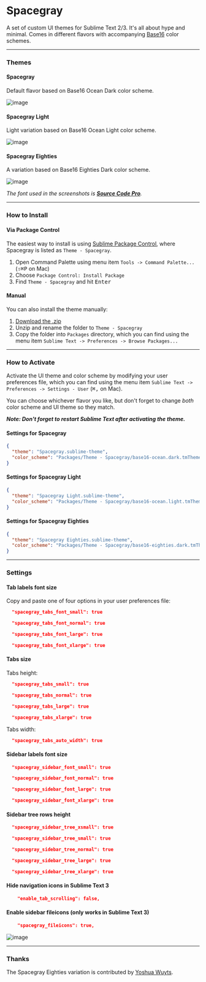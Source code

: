 # Spacegray

A set of custom UI themes for Sublime Text 2/3. It's all about hype and minimal. Comes in different flavors with accompanying [Base16](https://github.com/chriskempson/base16) color schemes.

***

### Themes

#### Spacegray

Default flavor based on Base16 Ocean Dark color scheme.

![image](screenshots/spacegray.png)

#### Spacegray Light

Light variation based on Base16 Ocean Light color scheme.

![image](screenshots/spacegray-light.png)

#### Spacegray Eighties

A variation based on Base16 Eighties Dark color scheme.

![image](screenshots/spacegray-eighties.png)

*The font used in the screenshots is [__Source Code Pro__](https://github.com/adobe-fonts/source-code-pro).*

***

### How to Install

#### Via Package Control

The easiest way to install is using [Sublime Package Control](https://sublime.wbond.net), where Spacegray is listed as `Theme - Spacegray`.

1. Open Command Palette using menu item `Tools -> Command Palette...` (<kbd>⇧</kbd><kbd>⌘</kbd><kbd>P</kbd> on Mac)
2. Choose `Package Control: Install Package`
3. Find `Theme - Spacegray` and hit <kbd>Enter</kbd>

#### Manual

You can also install the theme manually:

1. [Download the .zip](https://github.com/kkga/spacegray/archive/master.zip)
2. Unzip and rename the folder to `Theme - Spacegray`
3. Copy the folder into `Packages` directory, which you can find using the menu item `Sublime Text -> Preferences -> Browse Packages...`

***

### How to Activate

Activate the UI theme and color scheme by modifying your user preferences file, which you can find using the menu item `Sublime Text -> Preferences -> Settings - User` (<kbd>⌘</kbd><kbd>,</kbd> on Mac).

You can choose whichever flavor you like, but don't forget to change *both* color scheme and UI theme so they match.

***Note: Don't forget to restart Sublime Text after activating the theme.***

#### Settings for Spacegray

```json
{
  "theme": "Spacegray.sublime-theme",
  "color_scheme": "Packages/Theme - Spacegray/base16-ocean.dark.tmTheme"
}
```

#### Settings for Spacegray Light

```json
{
  "theme": "Spacegray Light.sublime-theme",
  "color_scheme": "Packages/Theme - Spacegray/base16-ocean.light.tmTheme"
}
```

#### Settings for Spacegray Eighties

```json
{
  "theme": "Spacegray Eighties.sublime-theme",
  "color_scheme": "Packages/Theme - Spacegray/base16-eighties.dark.tmTheme"
}
```

***

### Settings

#### Tab labels font size

Copy and paste one of four options in your user preferences file:

```json
  "spacegray_tabs_font_small": true
```
```json
  "spacegray_tabs_font_normal": true
```
```json
  "spacegray_tabs_font_large": true
```
```json
  "spacegray_tabs_font_xlarge": true
```

#### Tabs size

Tabs height:

```json
  "spacegray_tabs_small": true
```
```json
  "spacegray_tabs_normal": true
```
```json
  "spacegray_tabs_large": true
```
```json
  "spacegray_tabs_xlarge": true
```

Tabs width: 

```json
  "spacegray_tabs_auto_width": true
```

#### Sidebar labels font size

```json
  "spacegray_sidebar_font_small": true
```
```json
  "spacegray_sidebar_font_normal": true
```
```json
  "spacegray_sidebar_font_large": true
```
```json
  "spacegray_sidebar_font_xlarge": true
```

#### Sidebar tree rows height

```json
  "spacegray_sidebar_tree_xsmall": true
```
```json
  "spacegray_sidebar_tree_small": true
```
```json
  "spacegray_sidebar_tree_normal": true
```
```json
  "spacegray_sidebar_tree_large": true
```
```json
  "spacegray_sidebar_tree_xlarge": true
```

#### Hide navigation icons in Sublime Text 3

```json
    "enable_tab_scrolling": false,
```

#### Enable sidebar fileicons (only works in Sublime Text 3)

```json
    "spacegray_fileicons": true,
```

![image](screenshots/spacegray-fileicons.png)

***

### Thanks

The Spacegray Eighties variation is contributed by [Yoshua Wuyts](https://github.com/yoshuawuyts).
